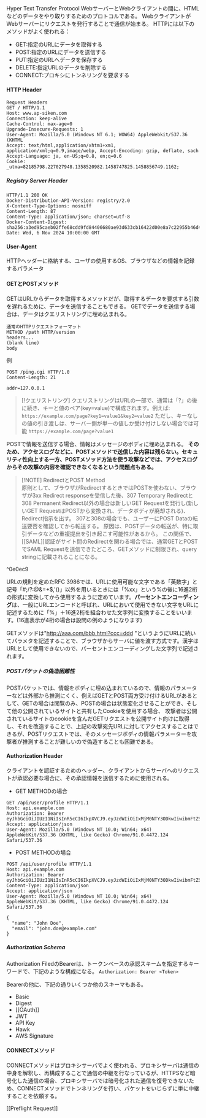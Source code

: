 
Hyper Text Transfer Protocol
WebサーバーとWebクライアントの間に、HTMLなどのデータをやり取りするためのプロトコルである。
WebクライアントがWebサーバーにリクエストを発行することで通信が始まる。
HTTPには以下のメソッドがよく使われる：
- GET:指定のURLにデータを取得する
- POST:指定のURLにデータを送信する
- PUT:指定のURLへデータを保存する
- DELETE:指定URLのデータを削除する
- CONNECT:プロキシにトンネリングを要求する

#### HTTP Header
```HTTP
Request Headers
GET / HTTP/1.1
Host: www.ap-siken.com
Connection: keep-alive
Cache-Control: max-age=0
Upgrade-Insecure-Requests: 1 
User-Agent: Mozilla/5.0 (Windows NT 6.1; WOW64) AppleWebkit/537.36 (KHTML
Accept: text/html,application/xhtm1+xm1, application/xml;q=0.9,image/webp, Accept-Encoding: gzip, deflate, sach
Accept-Language: ja, en-US;q=0.8, en;q=0.6
Cookie: _utma=82185798.227027948.1358520982.1458747825.1458856749.1162;
```

##### Registry Server Header
```HTTP
HTTP/1.1 200 OK
Docker-Distribution-API-Version: registry/2.0
X-Content-Type-Options: nosniff
Content-Length: 87
Content-Type: application/json; charset=utf-8
Docker-Content-Digest: sha256:a3ed95caeb02ffe68cdd9fd84406680ae93d633cb16422d00e8a7c22955b46d4
Date: Wed, 6 Nov 2024 10:00:00 GMT
```

#### User-Agent
HTTPヘッダーに格納する、ユーザの使用するOS、ブラウザなどの情報を記録するパラメータ
#### GETとPOSTメソッド
GETはURLからデータを取得するメソッドだが、取得するデータを要求する引数を遅れるために、データを送信することもできる。
GETでデータを送信する場合は、データはクエリストリングに埋め込まれる。
```HTTP
通常のHTTPリクエストフォーマット
METHOD /path HTTP/version
headers...
(blank line)
body
```
例
```HTTP
POST /ping.cgi HTTP/1.0
Content-Length: 21

addr=127.0.0.1
```

>[!クエリストリング]
>クエリストリングはURLの一部で、通常は「?」の後に続き、キーと値のペア(key=value)で構成されます。例えば:
>`https://example.com/page?key1=value1&key2=value2`
>ただし、キーなしの値の引き渡しは、サーバー側が単一の値しか受け付けしない場合では可能
>`https://example.com/page?value1`


POSTで情報を送信する場合、情報はメッセージのボディに埋め込まれる。
**そのため、アクセスログなどに、POSTメソッドで送信した内容は残らない。セキュリティ性向上する一方、POSTメソッド方法を使う攻撃などでは、アクセスログからその攻撃の内容を確認できなくなるという問題点もある。**



>[!NOTE] RedirectとPOST Method  
>原則として、ブラウザがRedirectするときではPOSTを使わない、ブラウザが3xx Redirect responseを受信した後、307 Temporary Redirectと308 Permanent Redirect以外の場合は新しいGET Requestを発行し(新しいGET RequestはPOSTから変換され、データボディが廃却される)、Redirect指示を出す。
>307と308の場合でも、ユーザーにPOST Dataの転送要否を確認してから転送する。
>原因は、POSTデータの転送が、特に取引データなどの重複提出を引き起こす可能性があるから。
>この関係で、[[SAML]]認証がサイト間のRedirectを関わる場合では、通常GETとPOSTでSAML Requestを送信できたどころ、GETメソッドに制限され、query stringに記載されることになる。

^0e0ec9



URLの規則を定めたRFC 3986では、URLに使用可能な文字である「英数字」と記号「#;/?:@&=+$,'()」以外を用いるときには「%xx」という%の後に16進2桁の形式に変換してから使用するように定めています。**パーセントエンコーディング**は、一般にURLエンコードと呼ばれ、URLにおいて使用できない文字をURLに記述するために「%」＋16進2桁を組合わせた文字列に変換することをいいます。(16進表示が4桁の場合は設問の例のようになります)

GETメソッドは\"http://aaa.com/bbb.html?ccc=ddd \"というようにURLに続いてパラメタを記述することで、ブラウザからサーバに値を渡す方式です。漢字はURLとして使用できないので、パーセントエンコーディングした文字列で記述されます。

##### POSTパケットの偽造困難性
POSTパケットでは、情報をボディに埋め込まれているので、情報のパラメーターなどは外部から推測にくく、例えばGETとPOST両方受け付けるURLがあるとして、GETの場合は閲覧のみ、POSTの場合は状態変化させることができ、そして他の公開されているサイトと共有したCookieを使用する場合、
攻撃者は公開されているサイトのcookieを含んだGETリクエストを公開サイト向けに取得し、それを改造することで、上記の攻撃宛先URLに対してアクセスすることはできるが、POSTリクエストでは、そのメッセージボディの情報パラメーターを攻撃者が推測することが難しいので偽造することも困難である。

#### Authorization Header
クライアントを認証するためのヘッダー、クライアントからサーバへのリクエストが承認必要な場合に、その承認情報を送信するために使用される。

- GET METHODの場合
```HTTP
GET /api/user/profile HTTP/1.1
Host: api.example.com
Authorization: Bearer eyJhbGciOiJIUzI1NiIsInR5cCI6IkpXVCJ9.eyJzdWIiOiIxMjM0NTY3ODkwIiwibmFtZSI6IkpvaG4gRG9lIiwiaWF0IjoxNTE2MjM5MDIyfQ.SflKxwRJSMeKKF2QT4fwpMeJf36POk6yJV_adQssw5c
Accept: application/json
User-Agent: Mozilla/5.0 (Windows NT 10.0; Win64; x64) AppleWebKit/537.36 (KHTML, like Gecko) Chrome/91.0.4472.124 Safari/537.36
```

- POST METHODの場合
```HTTP
POST /api/user/profile HTTP/1.1
Host: api.example.com
Authorization: Bearer eyJhbGciOiJIUzI1NiIsInR5cCI6IkpXVCJ9.eyJzdWIiOiIxMjM0NTY3ODkwIiwibmFtZSI6IkpvaG4gRG9lIiwiaWF0IjoxNTE2MjM5MDIyfQ.SflKxwRJSMeKKF2QT4fwpMeJf36POk6yJV_adQssw5c
Content-Type: application/json
Accept: application/json
User-Agent: Mozilla/5.0 (Windows NT 10.0; Win64; x64) AppleWebKit/537.36 (KHTML, like Gecko) Chrome/91.0.4472.124 Safari/537.36

{
  "name": "John Doe",
  "email": "john.doe@example.com"
}
```

##### Authorization Schema
Authorization FiledのBearerは、トークンベースの承認スキームを指定するキーワードで、下記のような構成になる。
`Authorization: Bearer <Token>`

Bearerの他に、下記の通りいくつか他のスキーマもある。
- Basic
- Digest
- [[OAuth]]
- JWT
- API Key
- Hawk
- AWS Signature
#### CONNECTメソッド
CONNECTメソッドはプロキシサーバでよく使われる、プロキシサーバは通信の中身を解釈し、再構成することで通信の中継を行なっているが、HTTPSなど暗号化した通信の場合、プロキシサーバでは暗号化された通信を復号できないため、CONNECTメソッドでトンネリングを行い、パケットをいじらずに単に中継することを依頼する。

[[Preflight Request]]